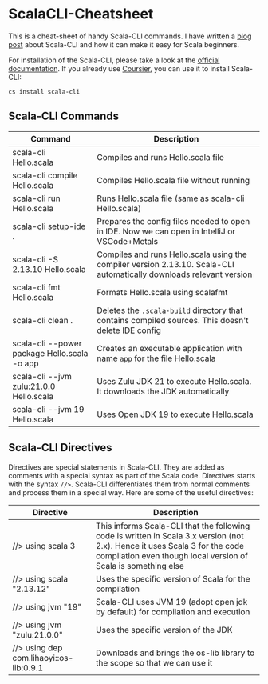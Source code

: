 # ScalaCLI-Cheatsheet
This is a cheat-sheet of handy Scala-CLI commands. I have written a [blog post](https://yadukrishnan.live/scala-made-simple-for-beginners-a-gentle-introduction-to-kickstarting-your-scala-learning) about Scala-CLI and how it can make it easy for Scala beginners. 

For installation of the Scala-CLI, please take a look at the [official documentation](https://scala-cli.virtuslab.org/install). If you already use [Coursier](https://github.com/yadavan88/coursier-cheatsheets), you can use it to install Scala-CLI:
```
cs install scala-cli
```

## Scala-CLI Commands
| Command | Description |
| -- | --|
| scala-cli Hello.scala | Compiles and runs Hello.scala file |
| scala-cli compile Hello.scala | Compiles Hello.scala file without running |
| scala-cli run Hello.scala | Runs Hello.scala file (same as scala-cli Hello.scala) |
| scala-cli setup-ide . | Prepares the config files needed to open in IDE. Now we can open in IntelliJ or VSCode+Metals |
| scala-cli -S 2.13.10 Hello.scala | Compiles and runs Hello.scala using the compiler version 2.13.10. Scala-CLI automatically downloads relevant version |
| scala-cli fmt Hello.scala | Formats Hello.scala using scalafmt | 
| scala-cli clean . | Deletes the `.scala-build` directory that contains compiled sources. This doesn't delete IDE config |
| scala-cli --power package Hello.scala -o app | Creates an executable application with name `app` for the file Hello.scala |
| scala-cli --jvm zulu:21.0.0 Hello.scala | Uses Zulu JDK 21 to execute Hello.scala. It downloads the JDK automatically |
| scala-cli --jvm 19 Hello.scala | Uses Open JDK 19 to execute Hello.scala |

## Scala-CLI Directives
Directives are special statements in Scala-CLI. They are added as comments with a special syntax as part of the Scala code. 
Directives starts with the syntax `//>`. Scala-CLI differentiates them from normal comments and process them in a special way. 
Here are some of the useful directives:

| Directive | Description |
| -- | --|
| //> using scala 3 | This informs Scala-CLI that the following code is written in Scala 3.x version (not 2.x). Hence it uses Scala 3 for the code compilation even though local version of Scala is something else|
| //> using scala "2.13.12" | Uses the specific version of Scala for the compilation |
| //> using jvm "19" | Scala-CLI uses JVM 19 (adopt open jdk by default) for compilation and execution |
| //> using jvm "zulu:21.0.0" | Uses the specific version of the JDK |
| //> using dep com.lihaoyi::os-lib:0.9.1 | Downloads and brings the os-lib library to the scope so that we can use it
